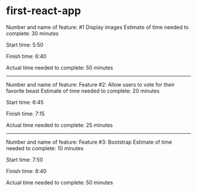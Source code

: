 # first-react-app


Number and name of feature: #1 Display images
Estimate of time needed to complete: 30 minutes

Start time: 5:50

Finish time: 6:40

Actual time needed to complete: 50 minutes

_______________________________________________

Number and name of feature: Feature #2: Allow users to vote for their favorite beast
Estimate of time needed to complete: 20 minutes

Start time: 6:45

Finish time: 7:15

Actual time needed to complete: 25 minutes

_______________________________________________


Number and name of feature: Feature #3: Bootstrap
Estimate of time needed to complete: 10 minutes

Start time: 7:50

Finish time: 8:40

Actual time needed to complete: 50 minutes
